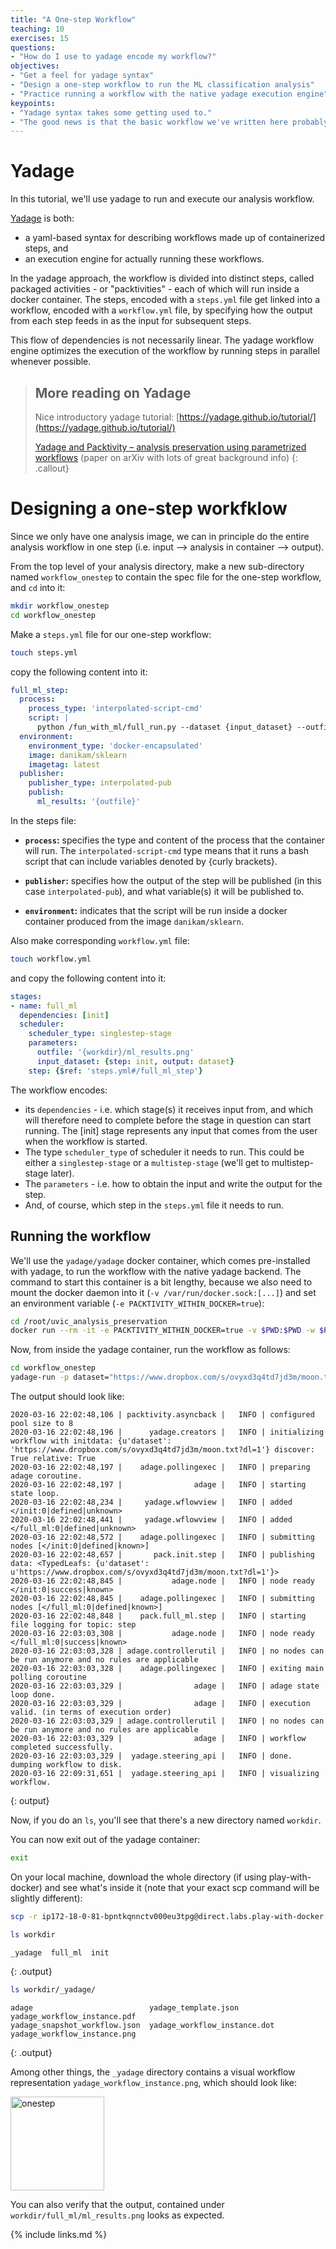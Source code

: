 ```yaml
---
title: "A One-step Workflow"
teaching: 10
exercises: 15
questions:
- "How do I use to yadage encode my workflow?"
objectives:
- "Get a feel for yadage syntax"
- "Design a one-step workflow to run the ML classification analysis"
- "Practice running a workflow with the native yadage execution engine"
keypoints:
- "Yadage syntax takes some getting used to."
- "The good news is that the basic workflow we've written here probably showcases most of what you'll need for more complex workflows"
---
```


# Yadage

In this tutorial, we'll use yadage to run and execute our analysis workflow. 

[Yadage](https://yadage.readthedocs.io/en/latest/) is both:
* a yaml-based syntax for describing workflows made up of containerized steps, and
* an execution engine for actually running these workflows.

In the yadage approach, the workflow is divided into distinct steps, called packaged activities - or "packtivities" - each of which will run inside a docker container. The steps, encoded with a `steps.yml` file get linked into a workflow, encoded with a `workflow.yml` file, by specifying how the output from each step feeds in as the input for subsequent steps. 

This flow of dependencies is not necessarily linear. The yadage workflow engine optimizes the execution of the workflow by running steps in parallel whenever possible. 

> ## More reading on Yadage
> Nice introductory yadage tutorial: [https://yadage.github.io/tutorial/](https://yadage.github.io/tutorial/)
>
> [Yadage and Packtivity – analysis preservation using parametrized workflows](https://arxiv.org/pdf/1706.01878.pdf) (paper on arXiv with lots of great background info)
{: .callout}

# Designing a one-step workfklow
Since we only have one analysis image, we can in principle do the entire analysis workflow in one step (i.e. input --> analysis in container --> output). 

From the top level of your analysis directory, make a new sub-directory named `workflow_onestep` to contain the spec file for the one-step workflow, and `cd` into it:

~~~bash
mkdir workflow_onestep
cd workflow_onestep
~~~

Make a `steps.yml` file for our one-step workflow:

~~~bash
touch steps.yml
~~~

copy the following content into it:

~~~yaml
full_ml_step:
  process:
    process_type: 'interpolated-script-cmd'
    script: |
      python /fun_with_ml/full_run.py --dataset {input_dataset} --outfile {outfile}
  environment:
    environment_type: 'docker-encapsulated'
    image: danikam/sklearn
    imagetag: latest
  publisher:
    publisher_type: interpolated-pub
    publish: 
      ml_results: '{outfile}'
~~~

In the steps file:
 
* **`process`:** specifies the type and content of the process that the container will run. The `interpolated-script-cmd` type means that it runs a bash script that can include variables denoted by {curly brackets}. 
<!--This is quite possibly the only type of process you'll ever need to use for RECAST.-->

* **`publisher`:** specifies how the output of the step will be published (in this case `interpolated-pub`), and what variable(s) it will be published to. 

* **`environment`:** indicates that the script will be run inside a docker container produced from the image `danikam/sklearn`.

Also make corresponding `workflow.yml` file:

~~~bash
touch workflow.yml
~~~

and copy the following content into it:

~~~yaml
stages:
- name: full_ml
  dependencies: [init]
  scheduler:
    scheduler_type: singlestep-stage
    parameters:
      outfile: '{workdir}/ml_results.png'
      input_dataset: {step: init, output: dataset}
    step: {$ref: 'steps.yml#/full_ml_step'}
~~~

The workflow encodes:

* its `dependencies` - i.e. which stage(s) it receives input from, and which will therefore need to complete before the stage in question can start running. The [init] stage represents any input that comes from the user when the workflow is started. 
* The type `scheduler_type` of scheduler it needs to run. This could be either a `singlestep-stage` or a `multistep-stage` (we'll get to multistep-stage later).
* The `parameters` - i.e. how to obtain the input and write the output for the step. 
* And, of course, which step in the `steps.yml` file it needs to run. 

## Running the workflow

We'll use the `yadage/yadage` docker container, which comes pre-installed with yadage, to run the workflow with the native yadage backend. The command to start this container is a bit lengthy, because we also need to mount the docker daemon into it (`-v /var/run/docker.sock:[...]`) and set an environment variable (`-e PACKTIVITY_WITHIN_DOCKER=true`):

~~~bash
cd /root/uvic_analysis_preservation
docker run --rm -it -e PACKTIVITY_WITHIN_DOCKER=true -v $PWD:$PWD -w $PWD -v /var/run/docker.sock:/var/run/docker.sock yadage/yadage sh
~~~

Now, from inside the yadage container, run the workflow as follows:

~~~bash
cd workflow_onestep
yadage-run -p dataset="https://www.dropbox.com/s/ovyxd3q4td7jd3m/moon.txt?dl=1" --visualize
~~~

The output should look like:

~~~
2020-03-16 22:02:48,106 | packtivity.asyncback |   INFO | configured pool size to 8
2020-03-16 22:02:48,196 |      yadage.creators |   INFO | initializing workflow with initdata: {u'dataset': 'https://www.dropbox.com/s/ovyxd3q4td7jd3m/moon.txt?dl=1'} discover: True relative: True
2020-03-16 22:02:48,197 |    adage.pollingexec |   INFO | preparing adage coroutine.
2020-03-16 22:02:48,197 |                adage |   INFO | starting state loop.
2020-03-16 22:02:48,234 |     yadage.wflowview |   INFO | added </init:0|defined|unknown>
2020-03-16 22:02:48,441 |     yadage.wflowview |   INFO | added </full_ml:0|defined|unknown>
2020-03-16 22:02:48,572 |    adage.pollingexec |   INFO | submitting nodes [</init:0|defined|known>]
2020-03-16 22:02:48,657 |       pack.init.step |   INFO | publishing data: <TypedLeafs: {u'dataset': u'https://www.dropbox.com/s/ovyxd3q4td7jd3m/moon.txt?dl=1'}>
2020-03-16 22:02:48,845 |           adage.node |   INFO | node ready </init:0|success|known>
2020-03-16 22:02:48,845 |    adage.pollingexec |   INFO | submitting nodes [</full_ml:0|defined|known>]
2020-03-16 22:02:48,848 |    pack.full_ml.step |   INFO | starting file logging for topic: step
2020-03-16 22:03:03,308 |           adage.node |   INFO | node ready </full_ml:0|success|known>
2020-03-16 22:03:03,328 | adage.controllerutil |   INFO | no nodes can be run anymore and no rules are applicable
2020-03-16 22:03:03,328 |    adage.pollingexec |   INFO | exiting main polling coroutine
2020-03-16 22:03:03,329 |                adage |   INFO | adage state loop done.
2020-03-16 22:03:03,329 |                adage |   INFO | execution valid. (in terms of execution order)
2020-03-16 22:03:03,329 | adage.controllerutil |   INFO | no nodes can be run anymore and no rules are applicable
2020-03-16 22:03:03,329 |                adage |   INFO | workflow completed successfully.
2020-03-16 22:03:03,329 |  yadage.steering_api |   INFO | done. dumping workflow to disk.
2020-03-16 22:09:31,651 |  yadage.steering_api |   INFO | visualizing workflow.
~~~
{: output}

Now, if you do an `ls`, you'll see that there's a new directory named `workdir`. 

You can now exit out of the yadage container:

~~~bash
exit
~~~

On your local machine, download the whole directory (if using play-with-docker) and see what's inside it (note that your exact scp command will be slightly different):

~~~bash
scp -r ip172-18-0-81-bpntkqnnctv000eu3tpg@direct.labs.play-with-docker.com:/root/uvic_analysis_preservation/workflow_onestep/workdir .
~~~

~~~bash
ls workdir
~~~

~~~
_yadage  full_ml  init
~~~
{: .output}

~~~bash
ls workdir/_yadage/
~~~

~~~
adage                          yadage_template.json           yadage_workflow_instance.pdf
yadage_snapshot_workflow.json  yadage_workflow_instance.dot   yadage_workflow_instance.png
~~~
{: .output}

Among other things, the `_yadage` directory contains a visual workflow representation `yadage_workflow_instance.png`, which should look like:

<img src="../fig/workflow_onestep.png" alt="onestep" style="width:150px">

You can also verify that the output, contained under `workdir/full_ml/ml_results.png` looks as expected.

{% include links.md %}
